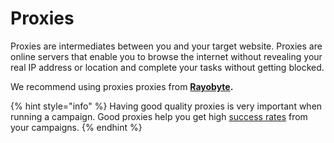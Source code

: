 # Proxies

Proxies are intermediates between you and your target website. Proxies are online servers that enable you to browse the internet without revealing your real IP address or location and complete your tasks without getting blocked.

We recommend using proxies proxies from [**Rayobyte**](https://rayobyte.com/)**.**

{% hint style="info" %}
Having good quality proxies is very important when running a campaign. Good proxies help you get high [success rates](success-rate.md) from your campaigns.
{% endhint %}
